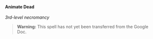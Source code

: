#### Animate Dead
<!-- markdownlint-disable-next-line no-emphasis-as-heading -->
_3rd-level necromancy_

> **Warning:**
> This spell has not yet been transferred from the Google Doc.
